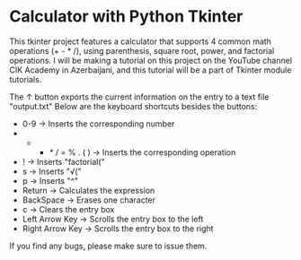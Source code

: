 # Calculator with Python Tkinter
This tkinter project features a calculator that supports 4 common math operations (+ - * /), using parenthesis, square root, power, and factorial operations. I will be making a tutorial on this project on the YouTube channel CIK Academy in Azerbaijani, and this tutorial will be a part of Tkinter module tutorials.

The ↑ button exports the current information on the entry to a text file "output.txt"
Below are the keyboard shortcuts besides the buttons:
* 0-9 -> Inserts the corresponding number
* + - \* / = % . ( ) -> Inserts the corresponding operation
* ! -> Inserts "factorial("
* s -> Inserts "√("
* p -> Inserts "^"
* Return -> Calculates the expression
* BackSpace -> Erases one character
* c -> Clears the entry box
* Left Arrow Key -> Scrolls the entry box to the left
* Right Arrow Key -> Scrolls the entry box to the right

If you find any bugs, please make sure to issue them.